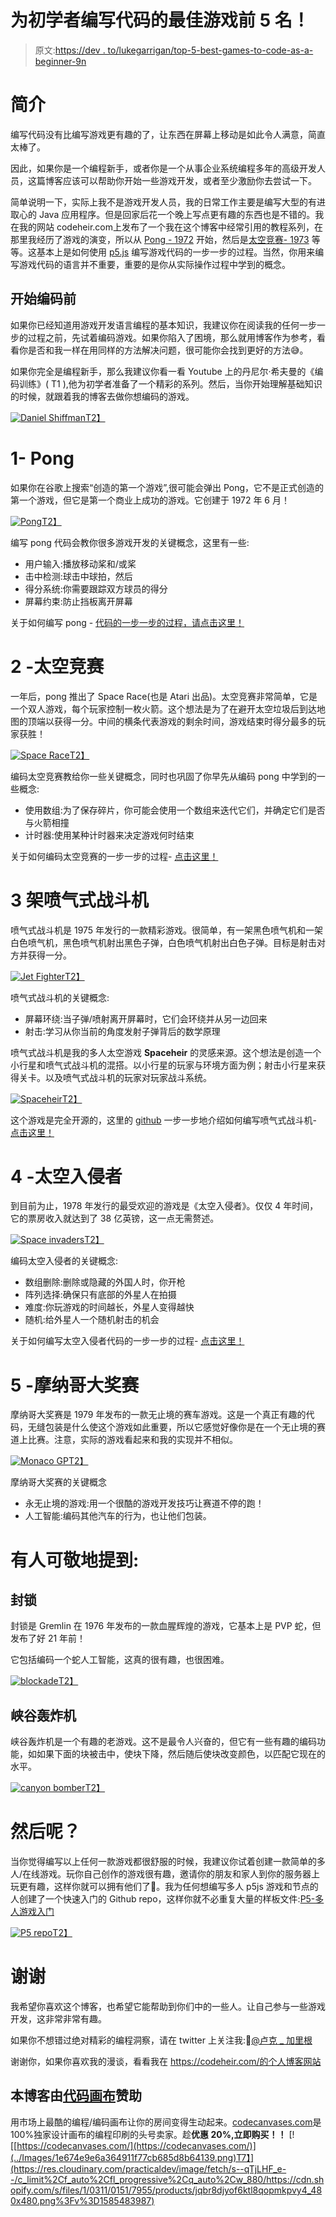 # 为初学者编写代码的最佳游戏前 5 名！

> 原文:[https://dev . to/lukegarrigan/top-5-best-games-to-code-as-a-beginner-9n](https://dev.to/lukegarrigan/top-5-best-games-to-code-as-a-beginner-9n)

# [](#introduction)简介

编写代码没有比编写游戏更有趣的了，让东西在屏幕上移动是如此令人满意，简直太棒了。

因此，如果你是一个编程新手，或者你是一个从事企业系统编程多年的高级开发人员，这篇博客应该可以帮助你开始一些游戏开发，或者至少激励你去尝试一下。

简单说明一下，实际上我不是游戏开发人员，我的日常工作主要是编写大型的有进取心的 Java 应用程序。但是回家后花一个晚上写点更有趣的东西也是不错的。我在我的网站 codeheir.com上发布了一个我在这个博客中经常引用的教程系列，在那里我经历了游戏的演变，所以从 [Pong - 1972](https://codeheir.com/2019/02/04/how-to-code-pong-1972-1/) 开始，然后是[太空竞赛- 1973](https://codeheir.com/2019/02/10/how-to-code-space-race-1973-2/) 等等。这基本上是如何使用 [p5.js](https://p5js.org/) 编写游戏代码的一步一步的过程。当然，你用来编写游戏代码的语言并不重要，重要的是你从实际操作过程中学到的概念。

## [](#before-you-start-coding)开始编码前

如果你已经知道用游戏开发语言编程的基本知识，我建议你在阅读我的任何一步一步的过程之前，先试着编码游戏。如果你陷入了困境，那么就用博客作为参考，看看你是否和我一样在用同样的方法解决问题，很可能你会找到更好的方法😅。

如果你完全是编程新手，那么我建议你看一看 Youtube 上的丹尼尔·希夫曼的《编码训练》( T1 ),他为初学者准备了一个精彩的系列。然后，当你开始理解基础知识的时候，就跟着我的博客去做你想编码的游戏。

[![Daniel Shiffman](../Images/83a1713dc346c71997744c1da0fa08ec.png)T2】](https://res.cloudinary.com/practicaldev/image/fetch/s--m1suFinZ--/c_limit%2Cf_auto%2Cfl_progressive%2Cq_66%2Cw_880/https://media1.giphy.com/media/l0HlGEX1ZORa0aIvu/giphy.gif%3Fcid%3D790b7611b3b543f39372b022606cd810930b308db14221bf%26rid%3Dgiphy.gif)

# [](#1-pong)1- Pong

如果你在谷歌上搜索“创造的第一个游戏”,很可能会弹出 Pong，它不是正式创造的第一个游戏，但它是第一个商业上成功的游戏。它创建于 1972 年 6 月！

[![Pong](../Images/922d9d1ebf34b18dc24292e80c6348d3.png)T2】](https://res.cloudinary.com/practicaldev/image/fetch/s--K_dj8S-v--/c_limit%2Cf_auto%2Cfl_progressive%2Cq_66%2Cw_880/https://codeheir.files.wordpress.com/2019/02/finished.gif%3Fw%3D1060)

编写 pong 代码会教你很多游戏开发的关键概念，这里有一些:

*   用户输入:播放移动桨和/或桨
*   击中检测:球击中球拍，然后
*   得分系统:你需要跟踪双方球员的得分
*   屏幕约束:防止挡板离开屏幕

关于如何编写 pong - [代码的一步一步的过程，请点击这里！](https://codeheir.com/2019/02/04/how-to-code-pong-1972-1/)

# [](#2-space-race)2 -太空竞赛

一年后，pong 推出了 Space Race(也是 Atari 出品)。太空竞赛非常简单，它是一个双人游戏，每个玩家控制一枚火箭。这个想法是为了在避开太空垃圾后到达地图的顶端以获得一分。中间的横条代表游戏的剩余时间，游戏结束时得分最多的玩家获胜！

[![Space Race](../Images/470ac5ab18f86530875b7511f48b7abf.png)T2】](https://res.cloudinary.com/practicaldev/image/fetch/s--01AToeMT--/c_limit%2Cf_auto%2Cfl_progressive%2Cq_66%2Cw_880/https://codeheir.files.wordpress.com/2019/02/end-game.gif%3Fw%3D1060)

编码太空竞赛教给你一些关键概念，同时也巩固了你早先从编码 pong 中学到的一些概念:

*   使用数组:为了保存碎片，你可能会使用一个数组来迭代它们，并确定它们是否与火箭相撞
*   计时器:使用某种计时器来决定游戏何时结束

关于如何编码太空竞赛的一步一步的过程- [点击这里！](https://codeheir.com/2019/02/10/how-to-code-space-race-1973-2/)

# [](#3-jet-fighter)3 架喷气式战斗机

喷气式战斗机是 1975 年发行的一款精彩游戏。很简单，有一架黑色喷气机和一架白色喷气机，黑色喷气机射出黑色子弹，白色喷气机射出白色子弹。目标是射击对方并获得一分。

[![Jet Fighter](../Images/d6633c6261b9d55f78d5483dcac72b57.png)T2】](https://res.cloudinary.com/practicaldev/image/fetch/s--xh_n7k37--/c_limit%2Cf_auto%2Cfl_progressive%2Cq_66%2Cw_880/https://codeheir.files.wordpress.com/2019/02/scoring2.gif%3Fw%3D1060)

喷气式战斗机的关键概念:

*   屏幕环绕:当子弹/喷射离开屏幕时，它们会环绕并从另一边回来
*   射击:学习从你当前的角度发射子弹背后的数学原理

喷气式战斗机是我的多人太空游戏 **Spaceheir** 的灵感来源。这个想法是创造一个小行星和喷气式战斗机的混搭。以小行星的玩家与环境方面为例；射击小行星来获得关卡。以及喷气式战斗机的玩家对玩家战斗系统。

[![Spaceheir](../Images/7a49d5e23622f9fb31c1f641e7bd7067.png)T2】](https://res.cloudinary.com/practicaldev/image/fetch/s--Ol42SUCr--/c_limit%2Cf_auto%2Cfl_progressive%2Cq_66%2Cw_880/https://github.com/LukeGarrigan/spaceheir/raw/master/stream-royale2.gif)

这个游戏是完全开源的，这里的 [github](https://github.com/LukeGarrigan/spaceheir)
一步一步地介绍如何编写喷气式战斗机- [点击这里！](https://codeheir.com/2019/02/24/how-to-code-jet-fighter-1975-4/)

# [](#4-space-invaders)4 -太空入侵者

到目前为止，1978 年发行的最受欢迎的游戏是《太空入侵者》。仅仅 4 年时间，它的票房收入就达到了 38 亿英镑，这一点无需赘述。

[![Space invaders](../Images/0a9e14a07fe3788291e267c731fae7b0.png)T2】](https://res.cloudinary.com/practicaldev/image/fetch/s--hvsyJo7S--/c_limit%2Cf_auto%2Cfl_progressive%2Cq_66%2Cw_880/https://codeheir.files.wordpress.com/2019/03/done.gif%3Fw%3D1060)

编码太空入侵者的关键概念:

*   数组删除:删除或隐藏的外国人时，你开枪
*   阵列选择:确保只有底部的外星人在拍摄
*   难度:你玩游戏的时间越长，外星人变得越快
*   随机:给外星人一个随机射击的机会

关于如何编写太空入侵者代码的一步一步的过程- [点击这里！](https://codeheir.com/2019/03/17/how-to-code-space-invaders-1978-7/)

# [](#5-monaco-gp)5 -摩纳哥大奖赛

摩纳哥大奖赛是 1979 年发布的一款无止境的赛车游戏。这是一个真正有趣的代码，无缝包装是什么使这个游戏如此重要，所以它感觉好像你是在一个无止境的赛道上比赛。注意，实际的游戏看起来和我的实现并不相似。

[![Monaco GP](../Images/e7bc4abb18c8f88483216aa68b216dc2.png)T2】](https://res.cloudinary.com/practicaldev/image/fetch/s--g661Vwt9--/c_limit%2Cf_auto%2Cfl_progressive%2Cq_66%2Cw_880/https://codeheir.files.wordpress.com/2019/03/collision.gif%3Fw%3D1060)

摩纳哥大奖赛的关键概念

*   永无止境的游戏:用一个很酷的游戏开发技巧让赛道不停的跑！
*   人工智能:编码其他汽车的行为，也让他们包装。

# [](#some-honourable-mentions)有人可敬地提到:

## [](#blockade)封锁

封锁是 Gremlin 在 1976 年发布的一款血腥辉煌的游戏，它基本上是 PVP 蛇，但发布了好 21 年前！

它包括编码一个蛇人工智能，这真的很有趣，也很困难。

[![blockade](../Images/a9849250abeb2f5bf3f192f21d02c9c2.png)T2】](https://res.cloudinary.com/practicaldev/image/fetch/s--UD9DJkwn--/c_limit%2Cf_auto%2Cfl_progressive%2Cq_66%2Cw_880/https://codeheir.files.wordpress.com/2019/02/finished-2.gif%3Fw%3D1060)

## [](#canyon-bomber)峡谷轰炸机

峡谷轰炸机是一个有趣的老游戏。这不是最令人兴奋的，但它有一些有趣的编码功能，如如果下面的块被击中，使块下降，然后随后使块改变颜色，以匹配它现在的水平。

[![canyon bomber](../Images/14fe50f5bbb4c4206c9e7c82ed6a8933.png)T2】](https://res.cloudinary.com/practicaldev/image/fetch/s--i_NZkzms--/c_limit%2Cf_auto%2Cfl_progressive%2Cq_66%2Cw_880/https://codeheir.files.wordpress.com/2019/03/finished.gif%3Fw%3D1060)

# [](#then-what)然后呢？

当你觉得编写以上任何一款游戏都很舒服的时候，我建议你试着创建一款简单的多人/在线游戏。玩你自己创作的游戏很有趣，邀请你的朋友和家人到你的服务器上玩更有趣，这样你就可以拥有他们了🤣。我为任何想编写多人 p5js 游戏和节点的人创建了一个快速入门的 Github repo，这样你就不必重复大量的样板文件:[P5-多人游戏入门](https://github.com/LukeGarrigan/p5-multiplayer-game-starter)

[![P5 repo](../Images/90882bb0a6c14bf3d10b0bda2429037b.png)T2】](https://res.cloudinary.com/practicaldev/image/fetch/s--BHG4juiG--/c_limit%2Cf_auto%2Cfl_progressive%2Cq_auto%2Cw_880/https://i.imgur.com/vAHPUf9.png)

# [](#thank-you)谢谢

我希望你喜欢这个博客，也希望它能帮助到你们中的一些人。让自己参与一些游戏开发，这非常非常有趣。

如果你不想错过绝对精彩的编程洞察，请在 twitter 上关注我:🤣[@卢克 _ 加里根](https://twitter.com/luke_garrigan)

谢谢你，如果你喜欢我的漫谈，看看我在 https://codeheir.com/的个人博客网站

## [](#this-blog-is-sponsored-by-code-canvases)本博客由[代码画布](https://www.codecanvases.com)赞助

用市场上最酷的编程/编码画布让你的房间变得生动起来。[codecanvases.com](https://www.w3schools.com)是 100%独家设计画布的编程印刷的头号卖家。趁**优惠 20%,立即购买！！**
[![[https://codecanvases.com/](https://codecanvases.com/)](../Images/1e674e9e6a364911f77cb685d8b64139.png)T7】](https://res.cloudinary.com/practicaldev/image/fetch/s--qTjLHF_e--/c_limit%2Cf_auto%2Cfl_progressive%2Cq_auto%2Cw_880/https://cdn.shopify.com/s/files/1/0311/0151/7955/products/jqbr8djyof6ktl8qopmkpvy4_480x480.png%3Fv%3D1585483987)